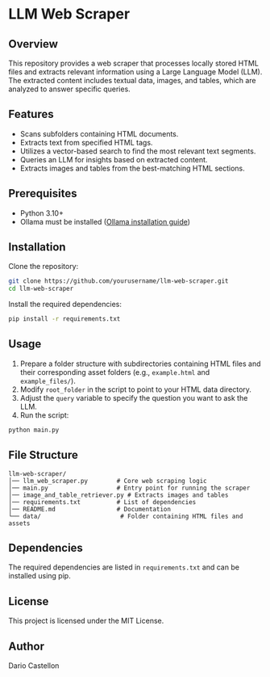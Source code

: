 # LLM Web Scraper

## Overview

This repository provides a web scraper that processes locally stored HTML files and extracts relevant information using a Large Language Model (LLM). The extracted content includes textual data, images, and tables, which are analyzed to answer specific queries.

## Features

- Scans subfolders containing HTML documents.
- Extracts text from specified HTML tags.
- Utilizes a vector-based search to find the most relevant text segments.
- Queries an LLM for insights based on extracted content.
- Extracts images and tables from the best-matching HTML sections.

## Prerequisites

- Python 3.10+
- Ollama must be installed ([Ollama installation guide](#))

## Installation

Clone the repository:

```sh
git clone https://github.com/yourusername/llm-web-scraper.git
cd llm-web-scraper
```

Install the required dependencies:

```sh
pip install -r requirements.txt
```

## Usage

1. Prepare a folder structure with subdirectories containing HTML files and their corresponding asset folders (e.g., `example.html` and `example_files/`).
2. Modify `root_folder` in the script to point to your HTML data directory.
3. Adjust the `query` variable to specify the question you want to ask the LLM.
4. Run the script:

```sh
python main.py
```

## File Structure

```
llm-web-scraper/
│── llm_web_scraper.py        # Core web scraping logic
│── main.py                   # Entry point for running the scraper
│── image_and_table_retriever.py # Extracts images and tables
│── requirements.txt          # List of dependencies
│── README.md                 # Documentation
└── data/                      # Folder containing HTML files and assets
```

## Dependencies

The required dependencies are listed in `requirements.txt` and can be installed using pip.

## License

This project is licensed under the MIT License.

## Author

Dario Castellon
